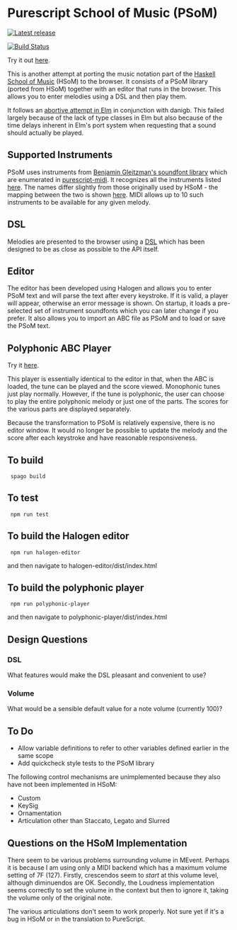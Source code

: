 Purescript School of Music (PSoM)
=================================

[![Latest release](http://img.shields.io/github/release/newlandsvalley/purescript-school-of-music.svg)](https://github.com/newlandsvalley/purescript-school-of-music/releases)

[![Build Status](https://github.com/newlandsvalley/purescript-school-of-music/workflows/CI/badge.svg)](https://github.com/newlandsvalley/purescript-school-of-music/actions)

Try it out [here](http://www.tradtunedb.org.uk:8600/).

This is another attempt at porting the music notation part of the [Haskell School of Music](https://github.com/Euterpea/Euterpea2) (HSoM) to the browser. It consists of a PSoM library (ported from HSoM) together with an editor that runs in the browser. This allows you to enter melodies using a DSL and then play them.

It follows an [abortive attempt in Elm](https://github.com/danigb/elm-school-of-music) in conjunction with danigb.  This failed largely because of the lack of type classes in Elm but also because of the time delays inherent in Elm's port system when requesting that a sound should actually be played.

Supported Instruments
---------------------

PSoM uses instruments from [Benjamin Gleitzman's soundfont library](https://github.com/gleitz/midi-js-soundfonts) which are enumerated in [purescript-midi](https://github.com/newlandsvalley/purescript-midi).  It recognizes all the instruments listed [here](http://gleitz.github.io/midi-js-soundfonts/FluidR3_GM/names.json).  The names differ slightly from those originally used by HSoM - the mapping between the two is shown [here](https://github.com/newlandsvalley/purescript-school-of-music/blob/master/HSoM_INSTRUMENTS.md).  MIDI allows up to 10 such instruments to be available for any given melody.

DSL
---

Melodies are presented to the browser using a [DSL](https://github.com/newlandsvalley/purescript-school-of-music/blob/master/DSL.md) which has been designed to be as close as possible to the API itself.

Editor
------

The editor has been developed using Halogen and allows you to enter PSoM text and will parse the text after every keystroke. If it is valid, a player will appear, otherwise an error message is shown. On startup, it loads a pre-selected set of instrument soundfonts which you can later change if you prefer. It also allows you to import an ABC file as PSoM and to load or save the PSoM text.

Polyphonic ABC Player
---------------------

Try it [here](http://www.tradtunedb.org.uk:8605/).

This player is essentially identical to the editor in that, when the ABC is loaded, the tune can be played and the score viewed. Monophonic tunes just play normally. However, if the tune is polyphonic, the user can choose to play the entire polyphonic melody or just one of the parts. The scores for the various parts are displayed separately.

Because the transformation to PSoM is relatively expensive, there is no editor window. It would no longer be possible to update the melody and the score after each keystroke and have reasonable responsiveness. 

To build
--------

     spago build

To test
-------

     npm run test 

To build the Halogen editor
---------------------------

     npm run halogen-editor

and then navigate to halogen-editor/dist/index.html

To build the polyphonic player
------------------------------

     npm run polyphonic-player

and then navigate to polyphonic-player/dist/index.html

Design Questions
----------------

### DSL

What features would make the DSL pleasant and convenient to use?

### Volume

What would be a sensible default value for a note volume (currently 100)?

To Do
-----

*  Allow variable definitions to refer to other variables defined earlier in the same scope
*  Add quickcheck style tests to the PSoM library

The following control mechanisms are unimplemented because they also have not been implemented in HSoM:

*  Custom
*  KeySig
*  Ornamentation
*  Articulation other than Staccato, Legato and Slurred
  

Questions on the HSoM Implementation
------------------------------------


There seem to be various problems surrounding volume in MEvent.  Perhaps it is because I am using only a MIDI backend which has a maximum volume setting of 7F (127).  Firstly, crescendos seem to _start_ at this volume level, although diminuendos are OK.  Secondly, the Loudness implementation seems correctly to set the volume in the context but then to ignore it, taking the volume only of the original note.

The various articulations don't seem to work properly.  Not sure yet if it's a bug in HSoM or in the translation to PureScript.


